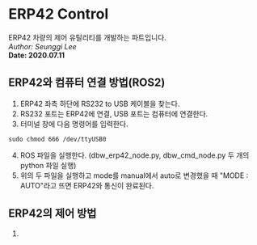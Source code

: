 # ERP42 Control
ERP42 차량의 제어 유틸리티를 개발하는 파트입니다.  
_Author: Seunggi Lee_  
__Date: 2020.07.11__  

## ERP42와 컴퓨터 연결 방법(ROS2)
1. ERP42 좌측 하단에 RS232 to USB 케이블을 찾는다.
2. RS232 포트는 ERP42에 연결, USB 포트는 컴퓨터에 연결한다. 
3. 터미널 창에 다음 명령어를 입력한다.
```
sudo chmod 666 /dev/ttyUSB0
```
4. ROS 파일을 실행한다. (dbw_erp42_node.py, dbw_cmd_node.py 두 개의 python 파일 실행)
5. 위의 두 파일을 실행하고 mode를 manual에서 auto로 변경했을 때 "MODE : AUTO"라고 뜨면 ERP42와 통신이 완료된다.

## ERP42의 제어 방법
1. 
